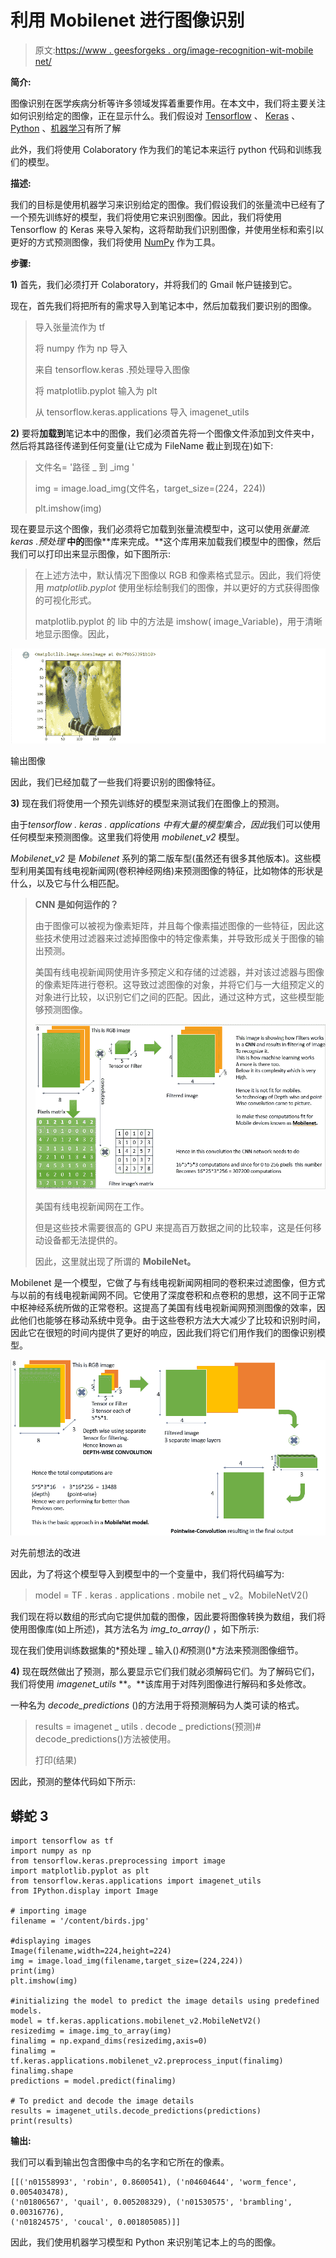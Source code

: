 # 利用 Mobilenet 进行图像识别

> 原文:[https://www . geesforgeks . org/image-recognition-wit-mobile net/](https://www.geeksforgeeks.org/image-recognition-with-mobilenet/)

**简介:**

图像识别在医学疾病分析等许多领域发挥着重要作用。在本文中，我们将主要关注如何识别给定的图像，正在显示什么。我们假设对 [Tensorflow](https://www.geeksforgeeks.org/introduction-to-tensorflow/) 、 [Keras](https://www.geeksforgeeks.org/python-image-classification-using-keras/) 、 [Python](https://www.geeksforgeeks.org/python-programming-language/learn-python-tutorial/) 、[机器学习](https://www.geeksforgeeks.org/machine-learning/)有所了解

此外，我们将使用 Colaboratory 作为我们的笔记本来运行 python 代码和训练我们的模型。

**描述:**

我们的目标是使用机器学习来识别给定的图像。我们假设我们的张量流中已经有了一个预先训练好的模型，我们将使用它来识别图像。因此，我们将使用 Tensorflow 的 Keras 来导入架构，这将帮助我们识别图像，并使用坐标和索引以更好的方式预测图像，我们将使用 [NumPy](https://www.geeksforgeeks.org/python-numpy/) 作为工具。

**步骤:**

**1)** 首先，我们必须打开 Colaboratory，并将我们的 Gmail 帐户链接到它。

现在，首先我们将把所有的需求导入到笔记本中，然后加载我们要识别的图像。

> 导入张量流作为 tf
> 
> 将 numpy 作为 np 导入
> 
> 来自 tensorflow.keras .预处理导入图像
> 
> 将 matplotlib.pyplot 输入为 plt
> 
> 从 tensorflow.keras.applications 导入 imagenet_utils

**2)** 要将**加载到**笔记本中的图像，我们必须首先将一个图像文件添加到文件夹中，然后将其路径传递到任何变量(让它成为 FileName 截止到现在)如下:

> 文件名= '路径 _ 到 _img '
> 
> img = image.load_img(文件名，target_size=(224，224))
> 
> plt.imshow(img)

现在要显示这个图像，我们必须将它加载到张量流模型中，这可以使用*张量流. keras .预处理* **中的**图像**库来完成。**这个库用来加载我们模型中的图像，然后我们可以打印出来显示图像，如下图所示:

> 在上述方法中，默认情况下图像以 RGB 和像素格式显示。因此，我们将使用 *matplotlib.pyplot* 使用坐标绘制我们的图像，并以更好的方式获得图像的可视化形式。
> 
> matplotlib.pyplot 的 lib 中的方法是 imshow( image_Variable)，用于清晰地显示图像。因此，

![](img/77b13efa472d71d654b86a2773c0aa6c.png)

输出图像

因此，我们已经加载了一些我们将要识别的图像特征。

**3)** 现在我们将使用一个预先训练好的模型来测试我们在图像上的预测。

由于*tensorflow . keras . applications 中有大量的模型集合，因此*我们可以使用任何模型来预测图像。这里我们将使用 *mobilenet_v2* 模型。

*Mobilenet_v2* 是 *Mobilenet* 系列的第二版车型(虽然还有很多其他版本)。这些模型利用美国有线电视新闻网(卷积神经网络)来预测图像的特征，比如物体的形状是什么，以及它与什么相匹配。

> **CNN 是如何运作的？**
> 
> 由于图像可以被视为像素矩阵，并且每个像素描述图像的一些特征，因此这些技术使用过滤器来过滤掉图像中的特定像素集，并导致形成关于图像的输出预测。
> 
> 美国有线电视新闻网使用许多预定义和存储的过滤器，并对该过滤器与图像的像素矩阵进行卷积。这导致过滤图像的对象，并将它们与一大组预定义的对象进行比较，以识别它们之间的匹配。因此，通过这种方式，这些模型能够预测图像。
> 
> ![](img/43dcc35535fb078912c534ad491c34bf.png)
> 
> 美国有线电视新闻网在工作。
> 
> 但是这些技术需要很高的 GPU 来提高百万数据之间的比较率，这是任何移动设备都无法提供的。
> 
> 因此，这里就出现了所谓的 **MobileNet。**

Mobilenet 是一个模型，它做了与有线电视新闻网相同的卷积来过滤图像，但方式与以前的有线电视新闻网不同。它使用了深度卷积和点卷积的思想，这不同于正常中枢神经系统所做的正常卷积。这提高了美国有线电视新闻网预测图像的效率，因此他们也能够在移动系统中竞争。由于这些卷积方法大大减少了比较和识别时间，因此它在很短的时间内提供了更好的响应，因此我们将它们用作我们的图像识别模型。

![](img/7158eeb76831fd7c52c063d7e6f51fac.png)

对先前想法的改进

因此，为了将这个模型导入到模型中的一个变量中，我们将代码编写为:

> model = TF . keras . applications . mobile net _ v2。MobileNetV2()

我们现在将以数组的形式向它提供加载的图像，因此要将图像转换为数组，我们将使用图像库(如上所述)，其方法名为 *img_to_array()* ，如下所示:

现在我们使用训练数据集的*预处理 _ 输入()*和*预测()*方法来预测图像细节。

**4)** 现在既然做出了预测，那么要显示它们我们就必须解码它们。为了解码它们，我们将使用 *imagenet_utils* **。**该库用于对阵列图像进行解码和多处修改。

一种名为 *decode_predictions* ()的方法用于将预测解码为人类可读的格式。

> results = imagenet _ utils . decode _ predictions(预测)# decode_predictions()方法被使用。
> 
> 打印(结果)

因此，预测的整体代码如下所示:

## 蟒蛇 3

```
import tensorflow as tf
import numpy as np
from tensorflow.keras.preprocessing import image
import matplotlib.pyplot as plt
from tensorflow.keras.applications import imagenet_utils
from IPython.display import Image

# importing image
filename = '/content/birds.jpg'

#displaying images
Image(filename,width=224,height=224)
img = image.load_img(filename,target_size=(224,224))
print(img)
plt.imshow(img)

#initializing the model to predict the image details using predefined models.
model = tf.keras.applications.mobilenet_v2.MobileNetV2()
resizedimg = image.img_to_array(img)
finalimg = np.expand_dims(resizedimg,axis=0)
finalimg = tf.keras.applications.mobilenet_v2.preprocess_input(finalimg)
finalimg.shape
predictions = model.predict(finalimg)

# To predict and decode the image details
results = imagenet_utils.decode_predictions(predictions)
print(results)
```

**输出:**

我们可以看到输出包含图像中鸟的名字和它所在的像素。

```
[[('n01558993', 'robin', 0.8600541), ('n04604644', 'worm_fence', 0.005403478), 
('n01806567', 'quail', 0.005208329), ('n01530575', 'brambling', 0.00316776), 
('n01824575', 'coucal', 0.001805085)]]
```

因此，我们使用机器学习模型和 Python 来识别笔记本上的鸟的图像。